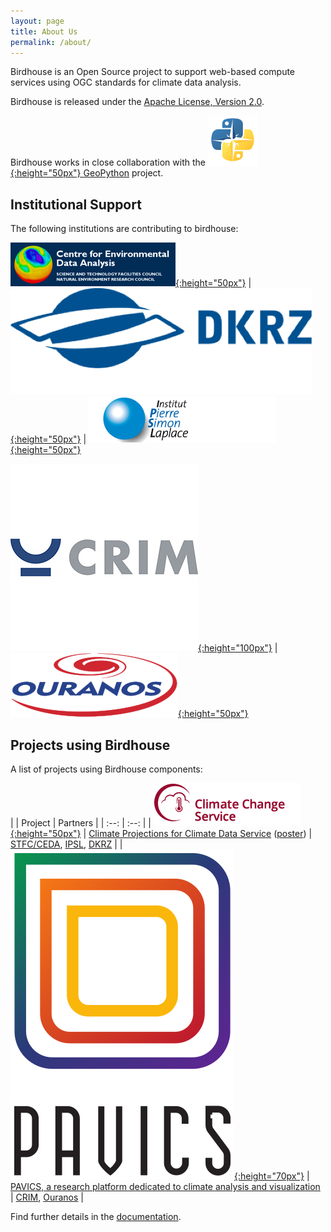 ```yaml
---
layout: page
title: About Us
permalink: /about/
---
```

Birdhouse is an Open Source project to support web-based compute services using OGC standards
for climate data analysis.

Birdhouse is released under the
[Apache License, Version 2.0](http://birdhouse.readthedocs.io/en/latest/license.html).

Birdhouse works in close collaboration with the [![](images/geopython-logo.png){:height="50px"} GeoPython](http://geopython.github.io/) project.

## Institutional Support

The following institutions are contributing to birdhouse:

[![](images/ceda-logo.png){:height="50px"}](http://www.ceda.ac.uk/) | [![](images/dkrz-logo.png){:height="50px"}](https://www.dkrz.de/?set_language=en&cl=en) | [![](images/ipsl-logo.png){:height="50px"}](https://www.ipsl.fr/en)

[![](images/crim-logo.jpg){:height="100px"}](https://www.crim.ca/en) | [![](images/ouranos-logo.svg){:height="50px"}](https://www.ouranos.ca/en/)

## Projects using Birdhouse

A list of projects using Birdhouse components:

|      |  Project | Partners |
| :--: | :--: |
| [![](images/c3s-logo.png){:height="50px"}](https://climate.copernicus.eu/) | [Climate Projections for Climate Data Service](https://cp4cds.github.io/) ([poster](https://presentations.copernicus.org/EGU2018-6491_presentation.pdf)) | [STFC/CEDA](http://www.ceda.ac.uk/), [IPSL](https://www.ipsl.fr/en), [DKRZ](https://www.dkrz.de/?set_language=en&cl=en) |
| [![](images/pavics-logo.svg){:height="70px"}](https://ouranosinc.github.io/pavics-sdi/) | [PAVICS, a research platform dedicated to climate analysis and visualization](https://ouranosinc.github.io/pavics-sdi/) | [CRIM](https://www.crim.ca/en), [Ouranos](https://www.ouranos.ca/en/) |

Find further details in the [documentation](http://birdhouse.readthedocs.io/en/latest/projects.html).
